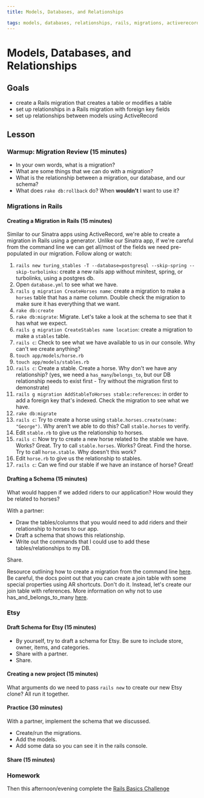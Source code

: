 ```yaml
---
title: Models, Databases, and Relationships

tags: models, databases, relationships, rails, migrations, activerecord
---
```


# Models, Databases, and Relationships

## Goals

* create a Rails migration that creates a table or modifies a table
* set up relationships in a Rails migration with foreign key fields
* set up relationships between models using ActiveRecord

## Lesson

### Warmup: Migration Review (15 minutes)

* In your own words, what is a migration?
* What are some things that we can do with a migration?
* What is the relationship between a migration, our database, and our schema?
* What does `rake db:rollback` do? When **wouldn't** I want to use it?

### Migrations in Rails

#### Creating a Migration in Rails (15 minutes)

Similar to our Sinatra apps using ActiveRecord, we're able to create a migration in Rails using a generator. Unlike our Sinatra app, if we're careful from the command line we can get all/most of the fields we need pre-populated in our migration. Follow along or watch:

1. `rails new turing_stables -T --database=postgresql --skip-spring --skip-turbolinks`: create a new rails app without minitest, spring, or turbolinks, using a postgres db.
1. Open `database.yml` to see what we have.
1. `rails g migration CreateHorses name`: create a migration to make a `horses` table that has a name column. Double check the migration to make sure it has everything that we want.
1. `rake db:create`
1. `rake db:migrate`: Migrate. Let's take a look at the schema to see that it has what we expect.
1. `rails g migration CreateStables name location`: create a migration to make a `stables` table.
1. `rails c`: Check to see what we have available to us in our console. Why can't we create anything?
1. `touch app/models/horse.rb`
1. `touch app/models/stables.rb`
1. `rails c`: Create a stable. Create a horse. Why don't we have any relationship? (yes, we need a `has_many`/`belongs_to`, but our DB relationship needs to exist first - Try without the migration first to demonstrate)
1. `rails g migration AddStableToHorses stable:references`: in order to add a foreign key that's indexed. Check the migration to see what we have.
1. `rake db:migrate`
1. `rails c`: Try to create a horse using `stable.horses.create(name: "George")`. Why aren't we able to do this? Call `stable.horses` to verify.
1. Edit `stable.rb` to give us the relationship to horses.
1. `rails c`: Now try to create a new horse related to the stable we have. Works? Great. Try to call `stable.horses`. Works? Great. Find the horse. Try to call `horse.stable`. Why doesn't this work?
1. Edit `horse.rb` to give us the relationship to stables.
1. `rails c`: Can we find our stable if we have an instance of horse? Great!

#### Drafting a Schema (15 minutes)

What would happen if we added riders to our application? How would they be related to horses?

With a partner:

* Draw the tables/columns that you would need to add riders and their relationship to horses to our app.
* Draft a schema that shows this relationship.
* Write out the commands that I could use to add these tables/relationships to my DB.

Share.

Resource outlining how to create a migration from the command line [here](http://guides.rubyonrails.org/active_record_migrations.html#creating-a-migration). Be careful, the docs point out that you can create a join table with some special properties using AR shortcuts. Don't do it. Instead, let's create our join table with references. More information on why not to use has_and_belongs_to_many [here](http://blog.flatironschool.com/why-you-dont-need-has-and-belongs-to-many/).

### Etsy

#### Draft Schema for Etsy (15 minutes)

* By yourself, try to draft a schema for Etsy. Be sure to include store, owner, items, and categories.
* Share with a partner.
* Share.

#### Creating a new project (15 minutes)

What arguments do we need to pass `rails new` to create our new Etsy clone? All run it together.

#### Practice (30 minutes)

With a partner, implement the schema that we discussed.

* Create/run the migrations.
* Add the models.
* Add some data so you can see it in the rails console.

#### Share (15 minutes)

### Homework

Then this afternoon/evening complete the [Rails Basics Challenge](https://github.com/turingschool/challenges/blob/master/models_databases_relationships_routes_controllers_oh_my.markdown)
